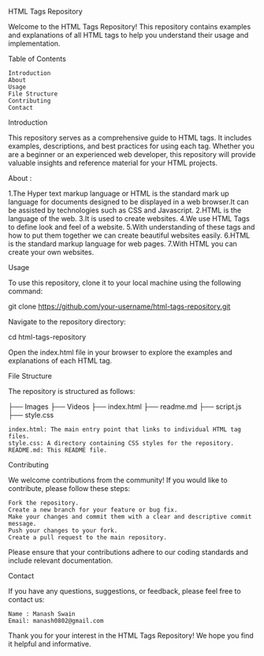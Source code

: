 HTML Tags Repository

Welcome to the HTML Tags Repository! This repository contains examples and explanations of all HTML tags to help you understand their usage and implementation.

Table of Contents

    Introduction
    About
    Usage
    File Structure
    Contributing
    Contact

Introduction

This repository serves as a comprehensive guide to HTML tags. It includes examples, descriptions, and best practices for using each tag. Whether you are a beginner or an experienced web developer, this repository will provide valuable insights and reference material for your HTML projects.

About :

1.The Hyper text markup language or HTML is the standard mark up language for documents designed to be displayed in a web browser.It can be assisted by technologies such as CSS and Javascript.
2.HTML is the language of the web.
3.It is used to create websites.
4.We use HTML Tags to define look and feel of a website.
5.With understanding of these tags and how to put them together we can create beautiful websites easily.
6.HTML is the standard markup language for web pages.
7.With HTML you can create your own websites.

Usage

To use this repository, clone it to your local machine using the following command:

git clone https://github.com/your-username/html-tags-repository.git

Navigate to the repository directory:

cd html-tags-repository

Open the index.html file in your browser to explore the examples and explanations of each HTML tag.

File Structure

The repository is structured as follows:

├── Images
├── Videos
├── index.html
├── readme.md
├── script.js
├── style.css  


    index.html: The main entry point that links to individual HTML tag files.
    style.css: A directory containing CSS styles for the repository.
    README.md: This README file.

Contributing

We welcome contributions from the community! If you would like to contribute, please follow these steps:

    Fork the repository.
    Create a new branch for your feature or bug fix.
    Make your changes and commit them with a clear and descriptive commit message.
    Push your changes to your fork.
    Create a pull request to the main repository.

Please ensure that your contributions adhere to our coding standards and include relevant documentation.


Contact

If you have any questions, suggestions, or feedback, please feel free to contact us:

    Name : Manash Swain
    Email: manash0802@gmail.com

Thank you for your interest in the HTML Tags Repository! We hope you find it helpful and informative.
